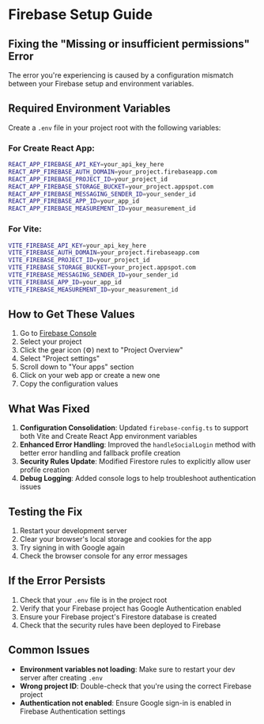 # Firebase Setup Guide

## Fixing the "Missing or insufficient permissions" Error

The error you're experiencing is caused by a configuration mismatch between your Firebase setup and environment variables.

## Required Environment Variables

Create a `.env` file in your project root with the following variables:

### For Create React App:
```bash
REACT_APP_FIREBASE_API_KEY=your_api_key_here
REACT_APP_FIREBASE_AUTH_DOMAIN=your_project.firebaseapp.com
REACT_APP_FIREBASE_PROJECT_ID=your_project_id
REACT_APP_FIREBASE_STORAGE_BUCKET=your_project.appspot.com
REACT_APP_FIREBASE_MESSAGING_SENDER_ID=your_sender_id
REACT_APP_FIREBASE_APP_ID=your_app_id
REACT_APP_FIREBASE_MEASUREMENT_ID=your_measurement_id
```

### For Vite:
```bash
VITE_FIREBASE_API_KEY=your_api_key_here
VITE_FIREBASE_AUTH_DOMAIN=your_project.firebaseapp.com
VITE_FIREBASE_PROJECT_ID=your_project_id
VITE_FIREBASE_STORAGE_BUCKET=your_project.appspot.com
VITE_FIREBASE_MESSAGING_SENDER_ID=your_sender_id
VITE_FIREBASE_APP_ID=your_app_id
VITE_FIREBASE_MEASUREMENT_ID=your_measurement_id
```

## How to Get These Values

1. Go to [Firebase Console](https://console.firebase.google.com/)
2. Select your project
3. Click the gear icon (⚙️) next to "Project Overview"
4. Select "Project settings"
5. Scroll down to "Your apps" section
6. Click on your web app or create a new one
7. Copy the configuration values

## What Was Fixed

1. **Configuration Consolidation**: Updated `firebase-config.ts` to support both Vite and Create React App environment variables
2. **Enhanced Error Handling**: Improved the `handleSocialLogin` method with better error handling and fallback profile creation
3. **Security Rules Update**: Modified Firestore rules to explicitly allow user profile creation
4. **Debug Logging**: Added console logs to help troubleshoot authentication issues

## Testing the Fix

1. Restart your development server
2. Clear your browser's local storage and cookies for the app
3. Try signing in with Google again
4. Check the browser console for any error messages

## If the Error Persists

1. Check that your `.env` file is in the project root
2. Verify that your Firebase project has Google Authentication enabled
3. Ensure your Firebase project's Firestore database is created
4. Check that the security rules have been deployed to Firebase

## Common Issues

- **Environment variables not loading**: Make sure to restart your dev server after creating `.env`
- **Wrong project ID**: Double-check that you're using the correct Firebase project
- **Authentication not enabled**: Ensure Google sign-in is enabled in Firebase Authentication settings
